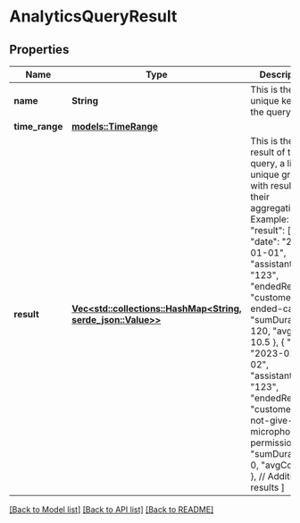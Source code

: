 # AnalyticsQueryResult

## Properties

Name | Type | Description | Notes
------------ | ------------- | ------------- | -------------
**name** | **String** | This is the unique key for the query. | 
**time_range** | [**models::TimeRange**](TimeRange.md) |  | 
**result** | [**Vec<std::collections::HashMap<String, serde_json::Value>>**](std::collections::HashMap.md) | This is the result of the query, a list of unique groups with result of their aggregations.  Example: \"result\": [   { \"date\": \"2023-01-01\", \"assistantId\": \"123\", \"endedReason\": \"customer-ended-call\", \"sumDuration\": 120, \"avgCost\": 10.5 },   { \"date\": \"2023-01-02\", \"assistantId\": \"123\", \"endedReason\": \"customer-did-not-give-microphone-permission\", \"sumDuration\": 0, \"avgCost\": 0 },   // Additional results ] | 

[[Back to Model list]](../README.md#documentation-for-models) [[Back to API list]](../README.md#documentation-for-api-endpoints) [[Back to README]](../README.md)


